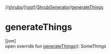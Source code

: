 //[shrubs](../../../index.md)/[[root]](../index.md)/[ShrubGenerator](index.md)/[generateThings](generate-things.md)

# generateThings

[jvm]\
open override fun [generateThings](generate-things.md)(): SomeThings
